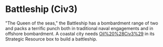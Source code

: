 # Battleship (Civ3)

"The Queen of the seas," the Battleship has a bombardment range of two and packs a terrific punch both in
traditional naval engagements and in offshore bombardment.
A coastal city needs [Oil%20%28Civ3%29](oil) in its Strategic Resource box to build a battleship.